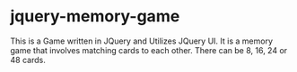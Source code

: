 # jquery-memory-game
This is a Game written in JQuery and Utilizes JQuery UI.
It is a memory game that involves matching cards to each other.
There can be 8, 16, 24 or 48 cards. 
